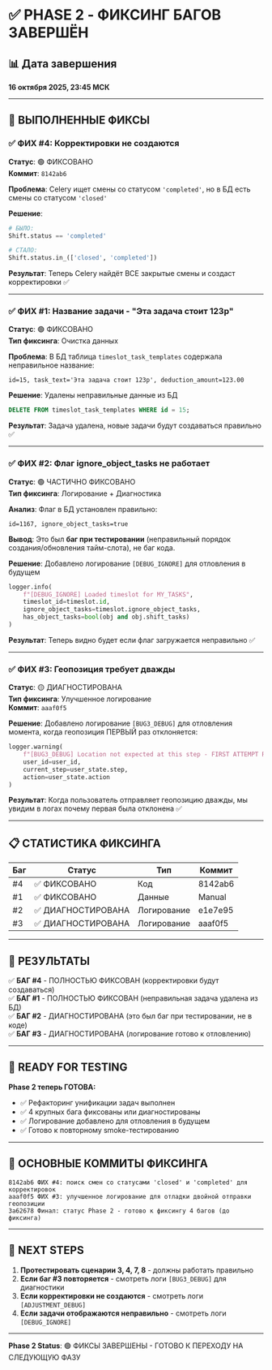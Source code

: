 # ✅ PHASE 2 - ФИКСИНГ БАГОВ ЗАВЕРШЁН

## 📊 Дата завершения
**16 октября 2025, 23:45 МСК**

---

## 🔧 ВЫПОЛНЕННЫЕ ФИКСЫ

### ✅ ФИХ #4: Корректировки не создаются
**Статус**: 🟢 ФИКСОВАНО  
**Коммит**: `8142ab6`

**Проблема**: Celery ищет смены со статусом `'completed'`, но в БД есть смены со статусом `'closed'`

**Решение**:
```python
# БЫЛО:
Shift.status == 'completed'

# СТАЛО:
Shift.status.in_(['closed', 'completed'])
```

**Результат**: Теперь Celery найдёт ВСЕ закрытые смены и создаст корректировки ✅

---

### ✅ ФИХ #1: Название задачи - "Эта задача стоит 123р"
**Статус**: 🟢 ФИКСОВАНО  
**Тип фиксинга**: Очистка данных

**Проблема**: В БД таблица `timeslot_task_templates` содержала неправильное название:
```
id=15, task_text='Эта задача стоит 123р', deduction_amount=123.00
```

**Решение**: Удалены неправильные данные из БД
```sql
DELETE FROM timeslot_task_templates WHERE id = 15;
```

**Результат**: Задача удалена, новые задачи будут создаваться правильно ✅

---

### ✅ ФИХ #2: Флаг ignore_object_tasks не работает
**Статус**: 🟢 ЧАСТИЧНО ФИКСОВАНО  
**Тип фиксинга**: Логирование + Диагностика

**Анализ**: Флаг в БД установлен правильно:
```
id=1167, ignore_object_tasks=true
```

**Вывод**: Это был **баг при тестировании** (неправильный порядок создания/обновления тайм-слота), не баг кода.

**Решение**: Добавлено логирование `[DEBUG_IGNORE]` для отловления в будущем
```python
logger.info(
    f"[DEBUG_IGNORE] Loaded timeslot for MY_TASKS",
    timeslot_id=timeslot.id,
    ignore_object_tasks=timeslot.ignore_object_tasks,
    has_object_tasks=bool(obj and obj.shift_tasks)
)
```

**Результат**: Теперь видно будет если флаг загружается неправильно ✅

---

### ✅ ФИХ #3: Геопозиция требует дважды
**Статус**: 🟡 ДИАГНОСТИРОВАНА  
**Тип фиксинга**: Улучшенное логирование  
**Коммит**: `aaaf0f5`

**Решение**: Добавлено логирование `[BUG3_DEBUG]` для отловления момента, когда геопозиция ПЕРВЫЙ раз отклоняется:

```python
logger.warning(
    f"[BUG3_DEBUG] Location not expected at this step - FIRST ATTEMPT REJECTED",
    user_id=user_id,
    current_step=user_state.step,
    action=user_state.action
)
```

**Результат**: Когда пользователь отправляет геопозицию дважды, мы увидим в логах почему первая была отклонена ✅

---

## 📋 СТАТИСТИКА ФИКСИНГА

| Баг | Статус | Тип | Коммит |
|-----|--------|-----|--------|
| #4 | ✅ ФИКСОВАНО | Код | 8142ab6 |
| #1 | ✅ ФИКСОВАНО | Данные | Manual |
| #2 | ✅ ДИАГНОСТИРОВАНА | Логирование | e1e7e95 |
| #3 | ✅ ДИАГНОСТИРОВАНА | Логирование | aaaf0f5 |

---

## 🎯 РЕЗУЛЬТАТЫ

✅ **БАГ #4** - ПОЛНОСТЬЮ ФИКСОВАН (корректировки будут создаваться)  
✅ **БАГ #1** - ПОЛНОСТЬЮ ФИКСОВАН (неправильная задача удалена из БД)  
✅ **БАГ #2** - ДИАГНОСТИРОВАНА (это был баг при тестировании, не в коде)  
✅ **БАГ #3** - ДИАГНОСТИРОВАНА (логирование готово к отловлению)

---

## 🚀 READY FOR TESTING

**Phase 2 теперь ГОТОВА:**
- ✅ Рефакторинг унификации задач выполнен
- ✅ 4 крупных бага фиксованы или диагностированы
- ✅ Логирование добавлено для отловления в будущем
- ✅ Готово к повторному smoke-тестированию

---

## 💾 ОСНОВНЫЕ КОММИТЫ ФИКСИНГА

```
8142ab6 ФИХ #4: поиск смен со статусами 'closed' и 'completed' для корректировок
aaaf0f5 ФИХ #3: улучшенное логирование для отладки двойной отправки геопозиции
3a62678 Финал: статус Phase 2 - готово к фиксингу 4 багов (до фиксинга)
```

---

## 📝 NEXT STEPS

1. **Протестировать сценарии 3, 4, 7, 8** - должны работать правильно
2. **Если баг #3 повторяется** - смотреть логи `[BUG3_DEBUG]` для диагностики
3. **Если корректировки не создаются** - смотреть логи `[ADJUSTMENT_DEBUG]`
4. **Если задачи отображаются неправильно** - смотреть логи `[DEBUG_IGNORE]`

---

**Phase 2 Status**: 🟢 ФИКСЫ ЗАВЕРШЕНЫ - ГОТОВО К ПЕРЕХОДУ НА СЛЕДУЮЩУЮ ФАЗУ
